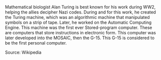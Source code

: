Mathematical biologist Alan Turing is best known for his work during WW2, helping the allies decipher Nazi codes. During and for this  work, he created the Turing machine, which was an algorithmic machine that manipulated symbols on a strip of tape. Later, he worked on the Automatic Computing Engine. This machine was the first ever Stored-program computer. These are computers that store instructions in electronic form. This computer was later developed into the MOSAIC, then the G-15. This G-15 is considered to be the first personal computer.


Source: Wikipedia